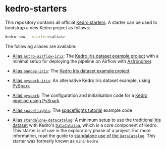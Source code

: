 # kedro-starters

This repository contains all official [Kedro starters](https://kedro.readthedocs.io/en/stable/get_started/starters.html). A starter can be used to bootstrap a new Kedro project as follows:

```bash
kedro new --starter=<alias>
```

The following aliases are available:

* [Alias `astro-airflow-iris`](astro-airflow-iris): The [Kedro Iris dataset example project](https://kedro.readthedocs.io/en/stable/get_started/example_project.html) with a minimal setup for deploying the pipeline on Airflow with [Astronomer](https://www.astronomer.io/).

* [Alias `pandas-iris`](pandas-iris): The [Kedro Iris dataset example project](https://kedro.readthedocs.io/en/stable/get_started/example_project.html)

* [Alias `pyspark-iris`](pyspark-iris): An alternative Kedro Iris dataset example, using [PySpark](https://kedro.readthedocs.io/en/stable/tools_integration/pyspark.html)

* [Alias `pyspark`](pyspark): The configuration and initialisation code for a [Kedro pipeline using PySpark](https://kedro.readthedocs.io/en/stable/tools_integration/pyspark.html)

* [Alias `spaceflights`](spaceflights): The [spaceflights tutorial](https://kedro.readthedocs.io/en/stable/tutorial/spaceflights_tutorial.html) example code

* [Alias `standalone-datacatalog`](standalone-datacatalog): A minimum setup to use the traditional [Iris dataset](https://www.kaggle.com/uciml/iris) with Kedro's [`DataCatalog`](https://kedro.readthedocs.io/en/stable/data/data_catalog.html), which is a core component of Kedro. This starter is of use in the exploratory phase of a project. For more information, read the guide to [standalone use of the `DataCatalog`](https://kedro.readthedocs.io/en/stable/get_started/standalone_use_of_datacatalog.html). This starter was formerly known as `mini-kedro`.
